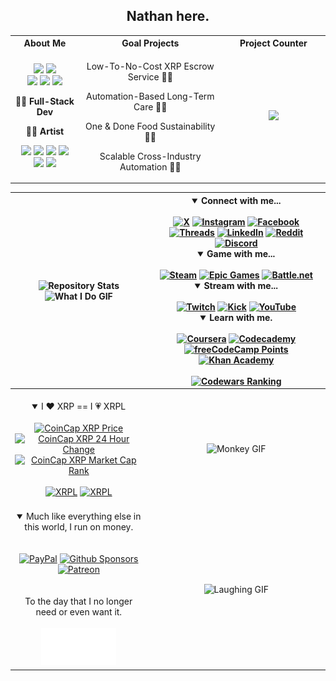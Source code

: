 <!-- ### Hi there 👋 -->

<!-- **TrueNathanD/TrueNathanD** is a ✨ _special_ ✨ repository because its `README.md` (this file) appears on your GitHub profile.

Here are some ideas to get you started:

- 🔭 I’m currently working on ...
- 🌱 I’m currently learning ...
- 👯 I’m looking to collaborate on ...
- 🤔 I’m looking for help with ...
- 💬 Ask me about ...
- 📫 How to reach me: ...
- 😄 Pronouns: ...
- ⚡ Fun fact: ... -->

<h2 align="center">Nathan here.</h2>
<table width="100%" align="center">
  <tr>
    <th colspan="3" align="center">About Me</td>
    <th colspan="3" align="center">Goal Projects</td>
    <th colspan="3" align="center">Project Counter</td>
  </tr>
  <tr>
    <td colspan="3" align="center">
      <img src="https://img.shields.io/badge/HTML-%23E34F26.svg?logo=html5&logoColor=white"> <img src="https://img.shields.io/badge/CSS-1572B6?logo=css3&logoColor=fff"> <br> <img src="https://img.shields.io/badge/JavaScript-F7DF1E?logo=javascript&logoColor=000"> <img src="https://img.shields.io/badge/MySQL-4479A1?logo=mysql&logoColor=fff"> <img src="https://img.shields.io/badge/Python-3776AB?logo=python&logoColor=fff">
      <p>🎱🧯 <b>Full-Stack Dev</b></p>
      <p>🎨🔨 <b>Artist</b></p>
      <img src="https://custom-icon-badges.demolab.com/badge/C%23-%23239120.svg?logo=cshrp&logoColor=white&color=purple&labelColor=purple"> <img src="https://img.shields.io/badge/C++-%2300599C.svg?logo=c%2B%2B&logoColor=white"> <img src="https://img.shields.io/badge/Java-%23ED8B00.svg?logo=openjdk&logoColor=fff&labelColor=rgb(100, 20, 20)&color=rgb(100, 20, 20)"> <img src="https://img.shields.io/badge/Go-%2300ADD8.svg?&logo=go&logoColor=white">
      <br> <img src="https://img.shields.io/badge/GIMP-657D8B?logo=gimp&logoColor=FFFFFF"> <img src="https://img.shields.io/badge/Blender-%23F5792A.svg?logo=blender&logoColor=white"> <br>
    </td>
    <td colspan="3" align="center">
      <p>Low-To-No-Cost XRP Escrow Service 🤖🏪</p>
      <p>Automation-Based Long-Term Care 🤖💓</p>
      <p>One & Done Food Sustainability 🤖🐣</p>
      <p>Scalable Cross-Industry Automation 🤖🥪</p>
    </td>
    <td colspan="3" align="center" width="33%">
      <img src=https://media1.tenor.com/m/XoqPWQMB4q4AAAAC/five-number5.gif>
    </td>
  </tr>
</table>

| ![Repository Stats](https://github-readme-stats.vercel.app/api/top-langs/?username=TrueNathanD&theme=blue-green&langs_count=5) <br> ![What I Do GIF](https://media.tenor.com/mZPdzNxQR3kAAAAC/idiocracy-i-dont-know.gif=350x350) | <details open><summary>Connect with me...</summary> <br> [![X](https://img.shields.io/badge/TrueNathanD-%23000000.svg?logo=X&logoColor=white&color=black)](https://x.com/TrueNathanD) [![Instagram](https://img.shields.io/badge/TrueNathanD-%23E4405F.svg?logo=Instagram&logoColor=orange&color=purple)](https://instagram.com/truenathand/) [![Facebook](https://img.shields.io/badge/TrueNathanD-%231877F2.svg?logo=Facebook&logoColor=white)](https://facebook.com/truenathand) [![Threads](https://img.shields.io/badge/TrueNathanD-000000?logo=Threads&logoColor=white&color=black)](https://threads.net/@truenathand) [![LinkedIn](https://img.shields.io/badge/Nathan%20D%20Strzelczyk-%230077B5.svg?logo=linkedin&logoColor=white)](https://linkedin.com/in/truenathand/) [![Reddit](https://img.shields.io/badge/TrueNathan-FF4500?logo=reddit&logoColor=white)](https://reddit.com/user/TrueNathan) [![Discord](https://img.shields.io/badge/TrueNathanD-%235865F2.svg?&logo=discord&logoColor=white)](https://discord.com/) </details><details open><summary>Game with me...</summary> <br> [![Steam](https://img.shields.io/badge/TrueNathanD-%23000000.svg?logo=steam&logoColor=white&color=black)](https://steamcommunity.com/id/TrueNathanD/) [![Epic Games](https://img.shields.io/badge/TrueNathanD-%23313131.svg?logo=epicgames&logoColor=white&labelColor=black&color=black)](https://store.epicgames.com/en-US/u/55a018ebcb274f40bb9873283b77278f) [![Battle.net](https://img.shields.io/badge/TrueNathanD%20%231467-%2300AEFF.svg?logo=battle.net&logoColor=white)](https://us.shop.battle.net/en-us) </details><details open><summary>Stream with me...</summary> <br> [![Twitch](https://img.shields.io/badge/TrueNathanD-%239146FF.svg?logo=Twitch&logoColor=white)](https://twitch.tv/truenathand) [![Kick](https://img.shields.io/badge/TrueNathanD-53FC19?logo=kick&logoColor=lime&color=black)](https://kick.com/truenathand) [![YouTube](https://img.shields.io/badge/TrueNathanD-%23FF0000.svg?logo=YouTube&logoColor=white)](https://youtube.com/channel/UCUZKOXAXf1sqII9P5yojcJA)</details><details open><summary>Learn with me.</summary> <br> [![Coursera](https://img.shields.io/badge/Coursera-0056D2?logo=coursera&logoColor=fff)](https://coursera.org/user/21c57784f227cec4ad38d529a0d278a3) [![Codecademy](https://img.shields.io/badge/Codecademy-%2321759B.svg?logo=codecademy&logoColor=white)](https://codecademy.com/profiles/TrueNathanD) [![freeCodeCamp Points](https://img.shields.io/freecodecamp/points/truenathand?label=freeCodeCamp&logo=freecodecamp&style=flat&color=navy&logoColor=white&labelColor=navy)](https://freecodecamp.org/TrueNathanD) [![Khan Academy](https://img.shields.io/badge/Khan%20Academy-14BF96?logo=khanacademy&logoColor=fff)](https://khanacademy.org/profile/TrueNathanD) <br> <br> [![Codewars Ranking](https://www.codewars.com/users/TrueNathanD/badges/large)](https://codewars.com/users/TrueNathanD)</details> |
| :---: | :---: |
| <br> <details open><summary> I ❤️ XRP == I 💗 XRPL</summary> <br> [![CoinCap XRP Price](https://img.shields.io/coincap/price-usd/xrp?label=XRP%20Price:&logo=xrp&logoColor=gold&style=for-the-badge&color=black&labelColor=black&color=lime)](https://coincap.io/assets/xrp) <br> [![CoinCap XRP 24 Hour Change](https://img.shields.io/coincap/change-percent-24hr/xrp?label=24%20Hour%20Change:&logo=xrp&logoColor=gold&style=for-the-badge&color=black&labelColor=black)](https://coincap.io/assets/xrp) <br> [![CoinCap XRP Market Cap Rank](https://img.shields.io/coincap/rank/xrp?label=Market%20Rank:&logo=xrp&logoColor=gold&style=for-the-badge&color=black&labelColor=black)](https://coincap.io/assets/xrp) <br> <br> [![XRPL](https://img.shields.io/badge/Build%20with%20the%20fastest.%20Build%20without%20the%20fees.%20Build%20with%20the%20best.-2288CB?&logoColor=white&style=for-the-badge)](https://xrpl.org/) [![XRPL](https://img.shields.io/badge/%20Build%20on%20XRPL.-2288CB?&logoColor=white&style=for-the-badge)](https://xrpl.org/)</details> <br> | ![Monkey GIF](https://media.tenor.com/WBcY8E7vVCoAAAAd/monkey-computer-not-working.gif) |
| <details open><summary>Much like everything else in this world, I run on money.</summary> <br> <br> [![PayPal](https://img.shields.io/badge/PayPal-003087?logo=paypal&logoColor=fff)](https://paypal.me/TrueNathanD?country.x=US&locale.x=en_US) [![Github Sponsors](https://img.shields.io/badge/Sponsor-30363D?&logo=GitHub-Sponsors&logoColor=#EA4AAA)](https://github.com/sponsors/TrueNathanD) [![Patreon](https://img.shields.io/badge/Patreon-F96854?logo=patreon&logoColor=white)](https://patreon.com/TrueNathanD) <br> <br> <br> To the day that I no longer need or even want it. <br><br> <img src="Small%20White%20Signature.png"> | ![Laughing GIF](https://media.tenor.com/wq507F3Pn3YAAAAd/the-it-crowd-it-crowd.gif) |

<!-- Only the real ones see this. -->
